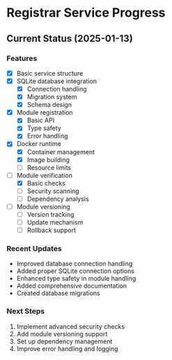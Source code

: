 # Registrar Service Progress

## Current Status (2025-01-13)

### Features
- [x] Basic service structure
- [x] SQLite database integration
  - [x] Connection handling
  - [x] Migration system
  - [x] Schema design
- [x] Module registration
  - [x] Basic API
  - [x] Type safety
  - [x] Error handling
- [x] Docker runtime
  - [x] Container management
  - [x] Image building
  - [ ] Resource limits
- [ ] Module verification
  - [x] Basic checks
  - [ ] Security scanning
  - [ ] Dependency analysis
- [ ] Module versioning
  - [ ] Version tracking
  - [ ] Update mechanism
  - [ ] Rollback support

### Recent Updates
- Improved database connection handling
- Added proper SQLite connection options
- Enhanced type safety in module handling
- Added comprehensive documentation
- Created database migrations

### Next Steps
1. Implement advanced security checks
2. Add module versioning support
3. Set up dependency management
4. Improve error handling and logging
